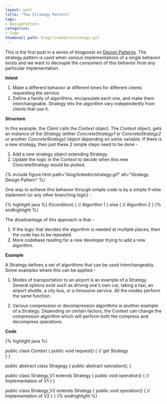 ```yaml
---
layout: post
title: "The Strategy Pattern"
tags:
- DesignPattern
categories:
- Code
thumbnail_path: blog/linkedin/strategy.gif
---
```


This is the first post in a series of blogposts on [Design Patterns](https://en.wikipedia.org/wiki/Software_design_pattern). The strategy pattern is used when various implementations of a single behavior exists and we want to decouple the consumers of this behavior from any particular implementation.

**Intent**

1. Make a different behavior at different times for different clients requesting the service.
2. Define a family of algorithms, encapsulate each one, and make them interchangeable. Strategy lets the algorithm vary independently from clients that use it.

**Structure** 

In this example, the *Client* calls the *Context* object. The *Context* object, gets an instance of the *Strategy* (either *ConcreteStrategy1* or *ConcreteStrategy2* or another *ConcreteStrategy*) object depending on some variable. If there is a new strategy, then just these 2 simple steps need to be done - 
	
1. Add a new strategy object extending Strategy.
2. Update the logic in the Context to decide when this new ConcreteStrategy would be picked.

{% include figure.html path="blog/linkedin/strategy.gif" alt="Strategy Design Pattern" %}


One way to achieve this behavior through simple code is by a simple if-else statement (or any other branching logic) - 

{% highlight java %}
if(condition) {
	// Algorithm 1
} else {
	// Algorithm 2
}
{% endhighlight %}

The disadvantage of this approach is that - 

1. If the logic that decides the algorithm is needed at multiple places, then the code has to be repeated.
2. More codebase reading for a new developer trying to add a new algorithm.

**Example**

A Strategy defines a set of algorithms that can be used interchangeably. Some examples where this can be applied - 

1. Modes of transportation to an airport is an example of a Strategy. Several options exist such as driving one's own car, taking a taxi, an airport shuttle, a city bus, or a limousine service. All the modes perform the same function.

2. Various compression or decompression algorithms is another example of a Strategy. Depending on certain factors, the Context can change the compression algorithm which will perform both the compress and decompress operations.

**Code**

{% highlight java %}
	
public class Context {
	public void request() {
		// get Strategy 		
	}
}

public abstract class Stragegy {
	public abstract operation();
}

public class Strategy_V1 extends Strategy {
	public void operation() {
		// Implementation of V1
	}
}

public class Strategy_V2 extends Strategy {
	public void operation() {
		// Implementation of V2
	}
}
{% endhighlight %}

